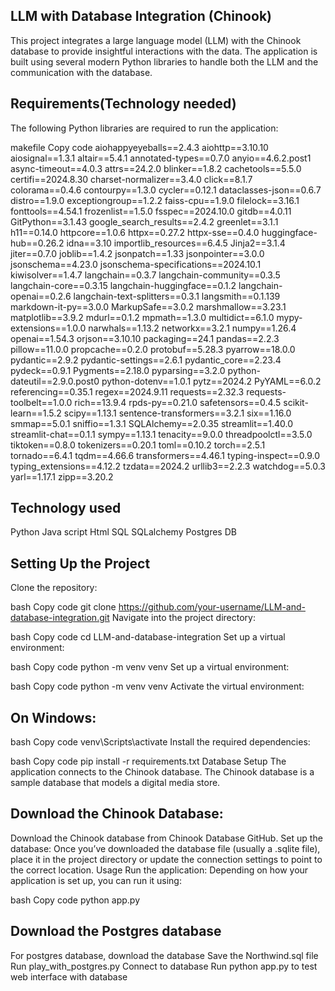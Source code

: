 ## LLM with Database Integration (Chinook)
This project integrates a large language model (LLM) with the Chinook database to provide insightful interactions with the data.
The application is built using several modern Python libraries to handle both the LLM and the communication with the database.

## Requirements(Technology needed)
The following Python libraries are required to run the application:

makefile
Copy code
aiohappyeyeballs==2.4.3
aiohttp==3.10.10
aiosignal==1.3.1
altair==5.4.1
annotated-types==0.7.0
anyio==4.6.2.post1
async-timeout==4.0.3
attrs==24.2.0
blinker==1.8.2
cachetools==5.5.0
certifi==2024.8.30
charset-normalizer==3.4.0
click==8.1.7
colorama==0.4.6
contourpy==1.3.0
cycler==0.12.1
dataclasses-json==0.6.7
distro==1.9.0
exceptiongroup==1.2.2
faiss-cpu==1.9.0
filelock==3.16.1
fonttools==4.54.1
frozenlist==1.5.0
fsspec==2024.10.0
gitdb==4.0.11
GitPython==3.1.43
google_search_results==2.4.2
greenlet==3.1.1
h11==0.14.0
httpcore==1.0.6
httpx==0.27.2
httpx-sse==0.4.0
huggingface-hub==0.26.2
idna==3.10
importlib_resources==6.4.5
Jinja2==3.1.4
jiter==0.7.0
joblib==1.4.2
jsonpatch==1.33
jsonpointer==3.0.0
jsonschema==4.23.0
jsonschema-specifications==2024.10.1
kiwisolver==1.4.7
langchain==0.3.7
langchain-community==0.3.5
langchain-core==0.3.15
langchain-huggingface==0.1.2
langchain-openai==0.2.6
langchain-text-splitters==0.3.1
langsmith==0.1.139
markdown-it-py==3.0.0
MarkupSafe==3.0.2
marshmallow==3.23.1
matplotlib==3.9.2
mdurl==0.1.2
mpmath==1.3.0
multidict==6.1.0
mypy-extensions==1.0.0
narwhals==1.13.2
networkx==3.2.1
numpy==1.26.4
openai==1.54.3
orjson==3.10.10
packaging==24.1
pandas==2.2.3
pillow==11.0.0
propcache==0.2.0
protobuf==5.28.3
pyarrow==18.0.0
pydantic==2.9.2
pydantic-settings==2.6.1
pydantic_core==2.23.4
pydeck==0.9.1
Pygments==2.18.0
pyparsing==3.2.0
python-dateutil==2.9.0.post0
python-dotenv==1.0.1
pytz==2024.2
PyYAML==6.0.2
referencing==0.35.1
regex==2024.9.11
requests==2.32.3
requests-toolbelt==1.0.0
rich==13.9.4
rpds-py==0.21.0
safetensors==0.4.5
scikit-learn==1.5.2
scipy==1.13.1
sentence-transformers==3.2.1
six==1.16.0
smmap==5.0.1
sniffio==1.3.1
SQLAlchemy==2.0.35
streamlit==1.40.0
streamlit-chat==0.1.1
sympy==1.13.1
tenacity==9.0.0
threadpoolctl==3.5.0
tiktoken==0.8.0
tokenizers==0.20.1
toml==0.10.2
torch==2.5.1
tornado==6.4.1
tqdm==4.66.6
transformers==4.46.1
typing-inspect==0.9.0
typing_extensions==4.12.2
tzdata==2024.2
urllib3==2.2.3
watchdog==5.0.3
yarl==1.17.1
zipp==3.20.2
## Technology used
Python
Java script
Html
SQL
SQLalchemy
Postgres DB
## Setting Up the Project
Clone the repository:

bash
Copy code
git clone https://github.com/your-username/LLM-and-database-integration.git
Navigate into the project directory:

bash
Copy code
cd LLM-and-database-integration
Set up a virtual environment:

bash
Copy code
python -m venv venv
Set up a virtual environment:

bash
Copy code
python -m venv venv
Activate the virtual environment:

## On Windows:
bash
Copy code
venv\Scripts\activate
Install the required dependencies:

bash
Copy code
pip install -r requirements.txt
Database Setup
The application connects to the Chinook database. The Chinook database is a sample database that models a digital media store.

## Download the Chinook Database:
Download the Chinook database from Chinook Database GitHub.
Set up the database:
Once you’ve downloaded the database file (usually a .sqlite file), place it in the project directory or update the connection settings to point to the correct location.
Usage
Run the application: Depending on how your application is set up, you can run it using:

bash
Copy code
python app.py

## Download the Postgres database
For postgres database, download the database
Save the Northwind.sql file
Run play_with_postgres.py
Connect to database
Run python app.py to test web interface with database
